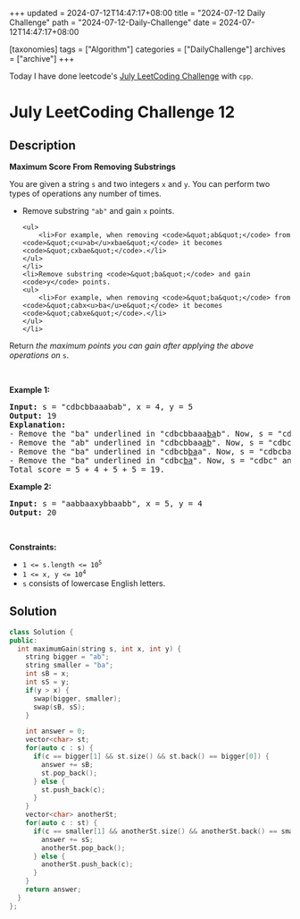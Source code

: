 +++
updated = 2024-07-12T14:47:17+08:00
title = "2024-07-12 Daily Challenge"
path = "2024-07-12-Daily-Challenge"
date = 2024-07-12T14:47:17+08:00

[taxonomies]
tags = ["Algorithm"]
categories = ["DailyChallenge"]
archives = ["archive"]
+++

Today I have done leetcode's [July LeetCoding Challenge](https://leetcode.com/problems/maximum-score-from-removing-substrings/) with `cpp`.

<!-- more -->

# July LeetCoding Challenge 12

## Description

**Maximum Score From Removing Substrings**

<p>You are given a string <code>s</code> and two integers <code>x</code> and <code>y</code>. You can perform two types of operations any number of times.</p>

<ul>
	<li>Remove substring <code>&quot;ab&quot;</code> and gain <code>x</code> points.

	<ul>
		<li>For example, when removing <code>&quot;ab&quot;</code> from <code>&quot;c<u>ab</u>xbae&quot;</code> it becomes <code>&quot;cxbae&quot;</code>.</li>
	</ul>
	</li>
	<li>Remove substring <code>&quot;ba&quot;</code> and gain <code>y</code> points.
	<ul>
		<li>For example, when removing <code>&quot;ba&quot;</code> from <code>&quot;cabx<u>ba</u>e&quot;</code> it becomes <code>&quot;cabxe&quot;</code>.</li>
	</ul>
	</li>
</ul>

<p>Return <em>the maximum points you can gain after applying the above operations on</em> <code>s</code>.</p>

<p>&nbsp;</p>
<p><strong class="example">Example 1:</strong></p>

<pre>
<strong>Input:</strong> s = &quot;cdbcbbaaabab&quot;, x = 4, y = 5
<strong>Output:</strong> 19
<strong>Explanation:</strong>
- Remove the &quot;ba&quot; underlined in &quot;cdbcbbaaa<u>ba</u>b&quot;. Now, s = &quot;cdbcbbaaab&quot; and 5 points are added to the score.
- Remove the &quot;ab&quot; underlined in &quot;cdbcbbaa<u>ab</u>&quot;. Now, s = &quot;cdbcbbaa&quot; and 4 points are added to the score.
- Remove the &quot;ba&quot; underlined in &quot;cdbcb<u>ba</u>a&quot;. Now, s = &quot;cdbcba&quot; and 5 points are added to the score.
- Remove the &quot;ba&quot; underlined in &quot;cdbc<u>ba</u>&quot;. Now, s = &quot;cdbc&quot; and 5 points are added to the score.
Total score = 5 + 4 + 5 + 5 = 19.</pre>

<p><strong class="example">Example 2:</strong></p>

<pre>
<strong>Input:</strong> s = &quot;aabbaaxybbaabb&quot;, x = 5, y = 4
<strong>Output:</strong> 20
</pre>

<p>&nbsp;</p>
<p><strong>Constraints:</strong></p>

<ul>
	<li><code>1 &lt;= s.length &lt;= 10<sup>5</sup></code></li>
	<li><code>1 &lt;= x, y &lt;= 10<sup>4</sup></code></li>
	<li><code>s</code> consists of lowercase English letters.</li>
</ul>


## Solution

``` cpp
class Solution {
public:
  int maximumGain(string s, int x, int y) {
    string bigger = "ab";
    string smaller = "ba";
    int sB = x;
    int sS = y;
    if(y > x) {
      swap(bigger, smaller);
      swap(sB, sS);
    }

    int answer = 0;
    vector<char> st;
    for(auto c : s) {
      if(c == bigger[1] && st.size() && st.back() == bigger[0]) {
        answer += sB;
        st.pop_back();
      } else {
        st.push_back(c);
      }
    }
    vector<char> anotherSt;
    for(auto c : st) {
      if(c == smaller[1] && anotherSt.size() && anotherSt.back() == smaller[0]) {
        answer += sS;
        anotherSt.pop_back();
      } else {
        anotherSt.push_back(c);
      }
    }
    return answer;
  }
};
```
